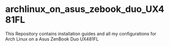 # archlinux_on_asus_zebook_duo_UX481FL
This Repository contains installation guides and all my configurations for Arch Linux on a Asus ZenBook Duo UX481FL 
